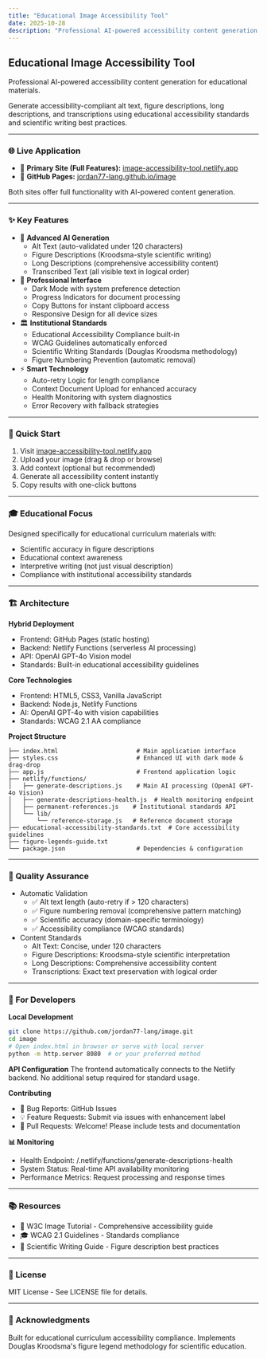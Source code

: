 ```yaml
---
title: "Educational Image Accessibility Tool"
date: 2025-10-28
description: "Professional AI-powered accessibility content generation for educational materials."
---
```


## Educational Image Accessibility Tool

Professional AI-powered accessibility content generation for educational materials.

Generate accessibility-compliant alt text, figure descriptions, long descriptions, and transcriptions using educational accessibility standards and scientific writing best practices.

---

### 🌐 Live Application
- 🚀 **Primary Site (Full Features):** [image-accessibility-tool.netlify.app](https://image-accessibility-tool.netlify.app/)
- 📱 **GitHub Pages:** [jordan77-lang.github.io/image](https://jordan77-lang.github.io/image/)

Both sites offer full functionality with AI-powered content generation.

---

### ✨ Key Features
- 🤖 **Advanced AI Generation**
  - Alt Text (auto-validated under 120 characters)
  - Figure Descriptions (Kroodsma-style scientific writing)
  - Long Descriptions (comprehensive accessibility content)
  - Transcribed Text (all visible text in logical order)
- 🎨 **Professional Interface**
  - Dark Mode with system preference detection
  - Progress Indicators for document processing
  - Copy Buttons for instant clipboard access
  - Responsive Design for all device sizes
- 🏛️ **Institutional Standards**
  - Educational Accessibility Compliance built-in
  - WCAG Guidelines automatically enforced
  - Scientific Writing Standards (Douglas Kroodsma methodology)
  - Figure Numbering Prevention (automatic removal)
- ⚡ **Smart Technology**
  - Auto-retry Logic for length compliance
  - Context Document Upload for enhanced accuracy
  - Health Monitoring with system diagnostics
  - Error Recovery with fallback strategies

---

### 🚀 Quick Start
1. Visit [image-accessibility-tool.netlify.app](https://image-accessibility-tool.netlify.app/)
2. Upload your image (drag & drop or browse)
3. Add context (optional but recommended)
4. Generate all accessibility content instantly
5. Copy results with one-click buttons

---

### 🎓 Educational Focus
Designed specifically for educational curriculum materials with:
- Scientific accuracy in figure descriptions
- Educational context awareness
- Interpretive writing (not just visual description)
- Compliance with institutional accessibility standards

---

### 🏗️ Architecture
**Hybrid Deployment**
- Frontend: GitHub Pages (static hosting)
- Backend: Netlify Functions (serverless AI processing)
- API: OpenAI GPT-4o Vision model
- Standards: Built-in educational accessibility guidelines

**Core Technologies**
- Frontend: HTML5, CSS3, Vanilla JavaScript
- Backend: Node.js, Netlify Functions
- AI: OpenAI GPT-4o with vision capabilities
- Standards: WCAG 2.1 AA compliance

**Project Structure**
```
├── index.html                      # Main application interface
├── styles.css                      # Enhanced UI with dark mode & drag-drop
├── app.js                          # Frontend application logic
├── netlify/functions/
│   ├── generate-descriptions.js    # Main AI processing (OpenAI GPT-4o Vision)
│   ├── generate-descriptions-health.js  # Health monitoring endpoint
│   ├── permanent-references.js    # Institutional standards API
│   └── lib/
│       └── reference-storage.js   # Reference document storage
├── educational-accessibility-standards.txt  # Core accessibility guidelines
├── figure-legends-guide.txt
└── package.json                    # Dependencies & configuration
```

---

### 🎯 Quality Assurance
- Automatic Validation
  - ✅ Alt text length (auto-retry if > 120 characters)
  - ✅ Figure numbering removal (comprehensive pattern matching)
  - ✅ Scientific accuracy (domain-specific terminology)
  - ✅ Accessibility compliance (WCAG standards)
- Content Standards
  - Alt Text: Concise, under 120 characters
  - Figure Descriptions: Kroodsma-style scientific interpretation
  - Long Descriptions: Comprehensive accessibility content
  - Transcriptions: Exact text preservation with logical order

---

### 🔧 For Developers
**Local Development**
```sh
git clone https://github.com/jordan77-lang/image.git
cd image
# Open index.html in browser or serve with local server
python -m http.server 8080  # or your preferred method
```
**API Configuration**
The frontend automatically connects to the Netlify backend. No additional setup required for standard usage.

**Contributing**
- 🐛 Bug Reports: GitHub Issues
- 💡 Feature Requests: Submit via issues with enhancement label
- 🔧 Pull Requests: Welcome! Please include tests and documentation

**📊 Monitoring**
- Health Endpoint: /.netlify/functions/generate-descriptions-health
- System Status: Real-time API availability monitoring
- Performance Metrics: Request processing and response times

---

### 📚 Resources
- 📖 W3C Image Tutorial - Comprehensive accessibility guide
- 🎓 WCAG 2.1 Guidelines - Standards compliance
- 🔬 Scientific Writing Guide - Figure description best practices

---

### 📄 License
MIT License - See LICENSE file for details.

---

### 🤝 Acknowledgments
Built for educational curriculum accessibility compliance.
Implements Douglas Kroodsma's figure legend methodology for scientific education.
